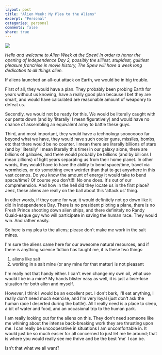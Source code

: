 ```yaml
---
layout: post
title: "Alien Week: My Plea to the Aliens"
excerpt: "Personal"
categories: personal
comments: false
share: true
---
```


![](http://beastoftraal.com/wp-content/uploads/2015/11/alien-and-dog.jpg)


*Hello and welcome to Alien Week at the Spew! In order to honor the opening of Independence Day 2, possibly the silliest, stupidest, guiltiest pleasure franchise in movie history, The Spew will have a week long dedication to all things alien.*


If aliens launched an all-out attack on Earth, we would be in big trouble.

First of all, they would have a plan. They probably been probing Earth for years without us knowing, have a really good plan because I bet they are smart, and would have calculated are reasonable amount of weaponry to defeat us. 

Secondly, we would not be ready for this. We would be literally caught with our pants down (and by 'literally' I mean figuratively) and would have no chance of assembling an equivalent army to battle these guys.


Third, and most important, they would have a technology soooooooo far beyond what we have, they would have such cooler guns, missiles, bombs, etc that there would be no counter. I mean there are literally billions of stars (and by 'literally' I mean literally this time) in our galaxy alone, there are billions of galaxies, and there would probably be billions (and by billions I mean zillions) of light years separating us from their home planet. In other words, they would have to have the ability to bend space/time, travel via wormholes, or do something even weirder than that to get anywhere in this vast cosmos. Do you know the amount of energy it would take to bend space/time? Of course you don't!!!! No one does. It's out of our comprehension. And how in the hell did they locate us in the first place? Jeez, these aliens are really on the ball about this 'attack us' thing.


In other words, if they came for war, it would definitely not go down like it did in Independence Day. There is no president piloting a plane, there is no Fresh Prince shooting down alien ships, and there definitely no Randy Quaid-esque guy who will participate in saving the human race. They would win. And rather easily.


So here is my plea to the aliens; please don't make me work in the salt mines. 


I'm sure the aliens came here for our awesome natural resources, and if there is anything science fiction has taught me, it is these two things: 

1) aliens like salt
2) working in a salt mine (or any mine for that matter) is not pleasant



I'm really not that handy either. I can't even change my own oil, what use would I be in a mine? My hands blister easy as well, it is just a lose-lose situation for both alien and myself.

However, I think I would be an excellent pet. I don't bark, I'll eat anything, I really don't need much exercise, and I'm very loyal (just don't ask the human race I deserted during the battle). All I really need is a place to sleep, a bit of water and food, and an occasional trip to the human park. 

I am really looking out for the aliens on this. They don't need someone like me whining about the intense back-breaking work they are thrusting upon me. I can really be uncooperative in situations I am uncomfortable in. It would just be so much easier for all concerned to just let me lie around; that is where you would really see me thrive and be the best 'me' I can be.

Isn't that what we all want? 


